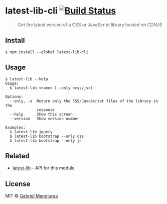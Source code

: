 # latest-lib-cli [![Build Status](https://travis-ci.org/GabrielMangiurea/latest-lib-cli.svg?branch=master)](https://travis-ci.org/GabrielMangiurea/latest-lib-cli)

> Get the latest version of a CSS or JavaScript library hosted on CDNJS


## Install

```
$ npm install --global latest-lib-cli
```


## Usage

```
$ latest-lib --help
Usage:
  $ latest-lib <name> [--only <css/js>]

Options:
  --only, -o  Return only the CSS/JavaScript files of the library in the
              response
  --help      Show this screen
  --version   Show version number

Examples:
  $ latest-lib jquery
  $ latest-lib bootstrap --only css
  $ latest-lib bootstrap --only js
```


## Related

- [latest-lib](https://www.npmjs.com/package/latest-lib) - API for this module


## License

MIT &copy; [Gabriel Mangiurea](https://gabrielmangiurea.github.io)
